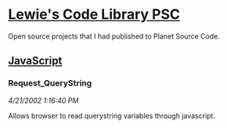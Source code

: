 # [Lewie's Code Library PSC](../../README.md)

Open source projects that I had published to Planet Source Code.

## [JavaScript](../README.md)

### Request_QueryString

*4/21/2002 1:16:40 PM*

Allows browser to read querystring variables through javascript.


